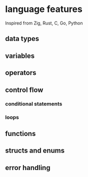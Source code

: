 # language features

Inspired from Zig, Rust, C, Go, Python

## data types

## variables

## operators

## control flow

### conditional statements

### loops

## functions

## structs and enums

## error handling
